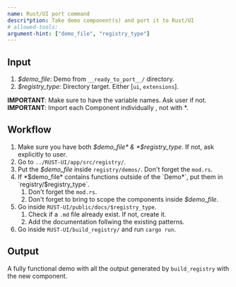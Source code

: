 ```yaml
---
name: Rust/UI port command
descri*ption: Take demo component(s) and port it to Rust/UI
# allowed-tools:
argument-hint: ["demo_file", "registry_type"]
---
```



## Input

1. *$demo_file*: Demo from `__ready_to_port__/` directory.
2. *$registry_type*: Directory target. Either [`ui`, `extensions`].


**IMPORTANT**: Make sure to have the variable names. Ask user if not.
**IMPORTANT**: Import each Component individually , not with *.



## Workflow

1. Make sure you have both *$demo_file* & *$registry_type*. If not, ask explicitly to user.
2. Go to `../RUST-UI/app/src/registry/`.
3. Put the *$demo_file* inside `registry/demos/`. Don't forget the `mod.rs`.
4. If *$demo_file* contains functions outside of the `Demo*`, put them in `registry/$registry_type`. 
    1. Don't forget the `mod.rs`.
    2. Don't forget to bring to scope the components inside *$demo_file*. 
5. Go inside `RUST-UI/public/docs/$registry_type`.
    1. Check if a `.md` file already exist. If not, create it.
    2. Add the documentation follwing the existing patterns.
6. Go inside `RUST-UI/build_registry/` and run `cargo run`.


## Output

A fully functional demo with all the output generated by `build_registry` with the new component.
